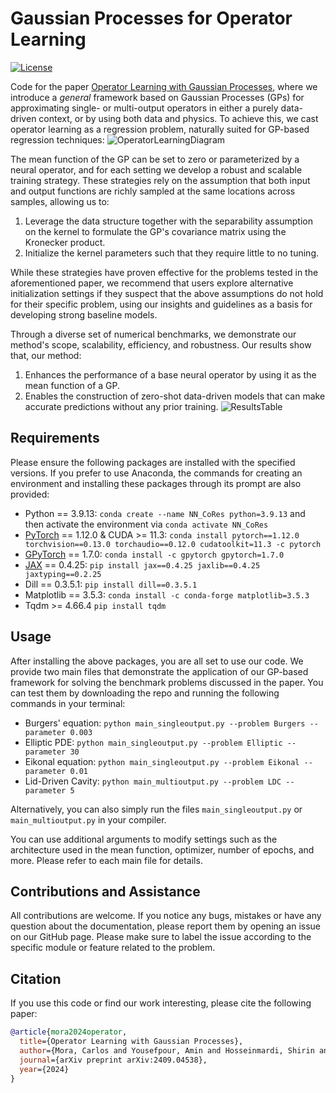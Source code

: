 # Gaussian Processes for Operator Learning
[![License](https://img.shields.io/badge/license-MIT-green.svg)](LICENSE)

Code for the paper [Operator Learning with Gaussian Processes](https://arxiv.org/abs/2409.04538), where we introduce a _general_ framework based on Gaussian Processes (GPs) for approximating single- or multi-output operators in either a purely data-driven context, or by using both data and physics. To achieve this, we cast operator learning as a regression problem, naturally suited for GP-based regression techniques:
![OperatorLearningDiagram](https://github.com/user-attachments/assets/e2afbbd3-601c-4a99-9863-2d5149b0e737)

The mean function of the GP can be set to zero or parameterized by a neural operator, and for each setting we develop a robust and scalable training strategy. These strategies rely on the assumption that both input and output functions are richly sampled at the same locations across samples, allowing us to: 
1. Leverage the data structure together with the separability assumption on the kernel to formulate the GP's covariance matrix using the Kronecker product.
2. Initialize the kernel parameters such that they require little to no tuning.

While these strategies have proven effective for the problems tested in the aforementioned paper, we recommend that users explore alternative initialization settings if they suspect that the above assumptions do not hold for their specific problem, using our insights and guidelines as a basis for developing strong baseline models.

Through a diverse set of numerical benchmarks, we demonstrate our method's scope, scalability, efficiency, and robustness. Our results show that, our method: 
1. Enhances the performance of a base neural operator by using it as the mean function of a GP.
2. Enables the construction of zero-shot data-driven models that can make accurate predictions without any prior training.
![ResultsTable](https://github.com/user-attachments/assets/420b0e6e-b0a4-4b03-8c09-f5b69fc74359)

## Requirements
Please ensure the following packages are installed with the specified versions. If you prefer to use Anaconda, the commands for creating an environment and installing these packages through its prompt are also provided:
- Python == 3.9.13: `conda create --name NN_CoRes python=3.9.13` and then activate the environment via `conda activate NN_CoRes`
- [PyTorch](https://github.com/pytorch/pytorch) == 1.12.0 & CUDA >= 11.3: `conda install pytorch==1.12.0 torchvision==0.13.0 torchaudio==0.12.0 cudatoolkit=11.3 -c pytorch`
- [GPyTorch](https://github.com/cornellius-gp/gpytorch) == 1.7.0: `conda install -c gpytorch gpytorch=1.7.0`
- [JAX](https://github.com/google/jax) == 0.4.25: `pip install jax==0.4.25 jaxlib==0.4.25 jaxtyping==0.2.25`
- Dill == 0.3.5.1: `pip install dill==0.3.5.1`
- Matplotlib == 3.5.3: `conda install -c conda-forge matplotlib=3.5.3`
- Tqdm >= 4.66.4 `pip install tqdm`

## Usage
After installing the above packages, you are all set to use our code. We provide two main files that demonstrate the application of our GP-based framework for solving the benchmark problems discussed in the paper.
You can test them by downloading the repo and running the following commands in your terminal:
- Burgers' equation: `python main_singleoutput.py --problem Burgers --parameter 0.003`
- Elliptic PDE: `python main_singleoutput.py --problem Elliptic --parameter 30`
- Eikonal equation: `python main_singleoutput.py --problem Eikonal --parameter 0.01`
- Lid-Driven Cavity: `python main_multioutput.py --problem LDC --parameter 5`

Alternatively, you can also simply run the files `main_singleoutput.py` or `main_multioutput.py` in your compiler.

You can use additional arguments to modify settings such as the architecture used in the mean function, optimizer, number of epochs, and more. Please refer to each main file for details.

## Contributions and Assistance
All contributions are welcome. If you notice any bugs, mistakes or have any question about the documentation, please report them by opening an issue on our GitHub page. Please make sure to label the issue according to the specific module or feature related to the problem.

## Citation
If you use this code or find our work interesting, please cite the following paper:
```bibtex
@article{mora2024operator,
  title={Operator Learning with Gaussian Processes},
  author={Mora, Carlos and Yousefpour, Amin and Hosseinmardi, Shirin and Owhadi, Houman and Bostanabad, Ramin},
  journal={arXiv preprint arXiv:2409.04538},
  year={2024}
}
